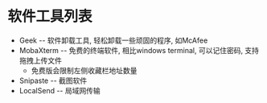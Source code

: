 # 软件工具列表

* Geek -- 软件卸载工具, 轻松卸载一些顽固的程序, 如McAfee
* MobaXterm -- 免费的终端软件, 相比windows terminal, 可以记住密码, 支持拖拽上传文件
  * 免费版会限制左侧收藏栏地址数量
* Snipaste -- 截图软件
* LocalSend -- 局域网传输